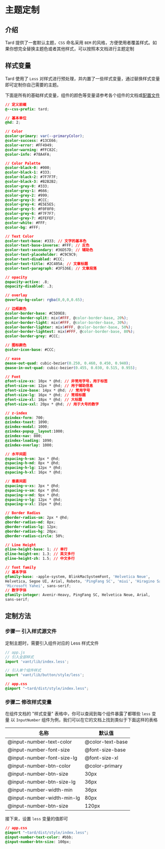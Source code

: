 # 主题定制

## 介绍
Tard 提供了一套默认主题，`CSS` 命名采用 `BEM` 的风格，方便使用者覆盖样式。如果你想完全替换主题色或者其他样式，可以按照本文档进行主题定制

## 样式变量
Tard 使用了 `Less` 对样式进行预处理，并内置了一些样式变量，通过替换样式变量即可定制你自己需要的主题。

下面是所有的基础样式变量，组件的颜色等变量请参考各个组件的文档或[配置文件](TODO)
```css
// 定义前缀
@--css-prefix: tard;

// 基本单位
@hd: 2;

// Color
@color-primary: var(--primaryColor);
@color-success: #13CE66;
@color-error: #FF4949;
@color-warning: #FFC82C;
@color-info: #78A4FA;

// Color Palette
@color-black-0: #000;
@color-black-1: #333;
@color-black-2: #7F7F7F;
@color-black-3: #B2B2B2;
@color-grey-0: #333;
@color-grey-1: #666;
@color-grey-2: #999;
@color-grey-3: #CCC;
@color-grey-4: #E5E5E5;
@color-grey-5: #F0F0F0;
@color-grey-6: #F7F7F7;
@color-grey-7: #EFEFEF;
@color-white: #FFF;
@color-bg: #FFF;

// Text Color
@color-text-base: #333; // 文字的基本色
@color-text-base-inverse: #FFF; // 反色
@color-text-secondary: #36D57D; // 辅助色
@color-text-placeholder: #C9C9C9;
@color-text-disabled: #CCC;
@color-text-title: #2C405A; // 文章标题
@color-text-paragraph: #3F536E; // 文章段落

// opacity
@opacity-active: .8;
@opacity-disabled: .3;

// overlay
@overlay-bg-color: rgba(0,0,0,0.65);

// 边框颜色
@color-border-base: #C5D9E8;
@color-border-split: mix(#FFF, @color-border-base, 20%);
@color-border-light: mix(#FFF, @color-border-base, 30%);
@color-border-lighter: mix(#FFF, @color-border-base, 50%);
@color-border-lightest: mix(#FFF, @color-border-base, 80%);
@color-border-grey: #CCC;

// 图标颜色
@color-icon-base: #CCC;

// ease
@ease-out-quad: cubic-bezier(0.250, 0.460, 0.450, 0.940);
@ease-in-out-quad: cubic-bezier(0.455, 0.030, 0.515, 0.955);

// Font
@font-size-xs: 10px * @hd; // 非常用字号，用于标签
@font-size-sm: 12px * @hd; // 用于辅助信息
@font-size-base: 14px * @hd; // 常用字号
@font-size-lg: 16px * @hd; // 常规标题
@font-size-xl: 18px * @hd; // 大标题
@font-size-xxl: 20px * @hd; // 用于大号的数字

// z-index
@zindex-form: 700;
@zindex-toast: 1090;
@zindex-modal: 1000;
@zindex-popup__layout:1000;
@zindex-nav: 800;
@zindex-loading: 1090;
@zindex-overlay: 1000;

// 水平间距
@spacing-h-sm: 3px * @hd;
@spacing-h-md: 8px * @hd;
@spacing-h-lg: 12px * @hd;
@spacing-h-xl: 16px * @hd;

// 垂直间距
@spacing-v-xs: 3px * @hd;
@spacing-v-sm: 6px * @hd;
@spacing-v-md: 9px * @hd;
@spacing-v-lg: 12px * @hd;
@spacing-v-xl: 15px * @hd;

// Border Radius
@border-radius-sm: 2px * @hd;
@border-radius-md: 8px;
@border-radius-lg: 12px;
@border-radius-hg: 20px;
@border-radius-circle: 50%;

// Line Height
@line-height-base: 1; // 单行
@line-height-en: 1.3; // 英文多行
@line-height-zh: 1.5; // 中文多行

// font family
// 基本字体
@family-base: -apple-system, BlinkMacSystemFont, 'Helvetica Neue',
Helvetica, Segoe UI, Arial, Roboto, 'PingFang SC', 'miui', 'Hiragino Sans GB',
'Microsoft Yahei', sans-serif;
// 数字字体
@family-integer: Avenir-Heavy, PingFang SC, Helvetica Neue, Arial,
sans-serif;
```

## 定制方法
### 步骤一 引入样式源文件
定制主题时，需要引入组件对应的 Less 样式文件

```js
// app.js
// 引入全部样式
import 'vant/lib/index.less';

// 引入单个组件样式
import 'vant/lib/button/style/less';
```


```css
// app.css
@import "~tard/dist/style/index.less";
```

### 步骤二 修改样式变量
在组件文档的 "样式变量" 表格中，你可以查阅到每个组件暴露了都哪些 `less` 变量
以 `InputNumber` 组件为例，我们可以在它的文档上找到类似于下面这样的表格

|  名称  | 默认值 |
|  ---- | ---- |
|  @input-number-text-color | @color-text-base |
|  @input-number-font-size | @font-size-base |
|  @input-number-font-size-lg  | @font-size-xl |
|  @input-number-btn-color | @color-primary |
|  @input-number-btn-size  | 30px |
|  @input-number-btn-size-lg  | 36px |
|  @input-number-width-min | 36px |
|  @input-number-width-min-lg | 80px |
|  @input-number-btn-size  | 120px |

接下来，设置 `less` 变量的值即可

```css
// app.css
@import "~tard/dist/style/index.less";
@input-number-text-color: #bbb;
@input-number-btn-size: 100px;
```

